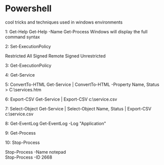 # Powershell
cool tricks and techniques used in windows environments




1: Get-Help
  Get-Help -Name Get-Process
Windows will display the full command syntax


2: Set-ExecutionPolicy

Restricted 
All Signed
Remote Signed
Unrestricted

3: Get-ExecutionPolicy

4: Get-Service

5: ConvertTo-HTML
Get-Service | ConvertTo-HTML -Property Name, Status > C:\services.htm


6: Export-CSV
Get-Service | Export-CSV c:\service.csv

7: Select-Object
Get-Service | Select-Object Name, Status | Export-CSV c:\service.csv

8: Get-EventLog
Get-EventLog -Log "Application"


9: Get-Process


10: Stop-Process

Stop-Process -Name notepad<br> Stop-Process -ID 2668


